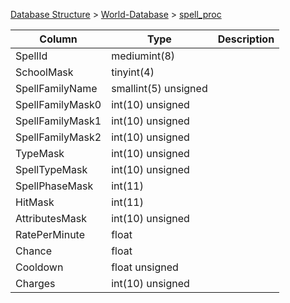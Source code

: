 [Database Structure](Database-Structure) > [World-Database](World-Database) > [spell_proc](spell_proc)

Column | Type | Description
--- | --- | ---
SpellId | mediumint(8) | 
SchoolMask | tinyint(4) | 
SpellFamilyName | smallint(5) unsigned | 
SpellFamilyMask0 | int(10) unsigned | 
SpellFamilyMask1 | int(10) unsigned | 
SpellFamilyMask2 | int(10) unsigned | 
TypeMask | int(10) unsigned | 
SpellTypeMask | int(10) unsigned | 
SpellPhaseMask | int(11) | 
HitMask | int(11) | 
AttributesMask | int(10) unsigned | 
RatePerMinute | float | 
Chance | float | 
Cooldown | float unsigned | 
Charges | int(10) unsigned | 
